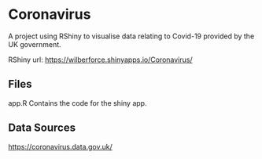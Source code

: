 # Coronavirus
A project using RShiny to visualise data relating to Covid-19 provided by the UK government.

RShiny url: https://wilberforce.shinyapps.io/Coronavirus/

## Files
app.R 
Contains the code for the shiny app.

## Data Sources
https://coronavirus.data.gov.uk/ 


